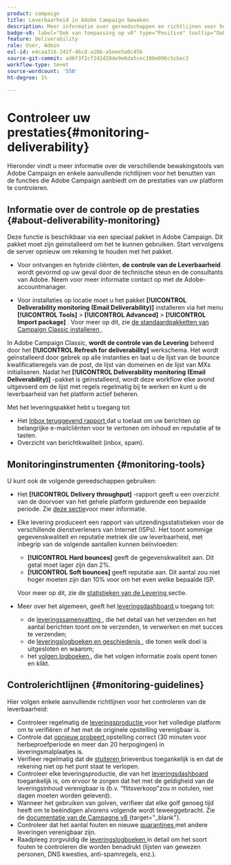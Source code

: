 ```yaml
---
product: campaign
title: Leverbaarheid in Adobe Campaign bewaken
description: Meer informatie over gereedschappen en richtlijnen voor het controleren van de prestaties in Adobe Campaign
badge-v8: label="Ook van toepassing op v8" type="Positive" tooltip="Ook van toepassing op campagne v8"
feature: Deliverability
role: User, Admin
exl-id: e4caa316-242f-46cd-a20b-a5eee5a0c456
source-git-commit: ad6f3f2cf242d28de9e6da5cec100e096c5cbec2
workflow-type: tm+mt
source-wordcount: '550'
ht-degree: 1%

---
```


# Controleer uw prestaties{#monitoring-deliverability}

Hieronder vindt u meer informatie over de verschillende bewakingstools van Adobe Campaign en enkele aanvullende richtlijnen voor het benutten van de functies die Adobe Campaign aanbiedt om de prestaties van uw platform te controleren.

## Informatie over de controle op de prestaties {#about-deliverability-monitoring}

Deze functie is beschikbaar via een speciaal pakket in Adobe Campaign. Dit pakket moet zijn geïnstalleerd om het te kunnen gebruiken. Start vervolgens de server opnieuw om rekening te houden met het pakket.
* Voor ontvangen en hybride cliënten, **de controle van de Leverbaarheid** wordt gevormd op uw geval door de technische steun en de consultants van Adobe. Neem voor meer informatie contact op met de Adobe-accountmanager.

* Voor installaties op locatie moet u het pakket **[!UICONTROL Deliverability monitoring (Email Deliverability)]** installeren via het menu **[!UICONTROL Tools]** > **[!UICONTROL Advanced]** > **[!UICONTROL Import package]** . Voor meer op dit, zie [ de standaardpakketten van Campaign Classic installeren ](../../installation/using/installing-campaign-standard-packages.md).

In Adobe Campaign Classic, **wordt de controle van de Levering** beheerd door het **[!UICONTROL Refresh for deliverability]** werkschema. Het wordt geïnstalleerd door gebrek op alle instanties en laat u de lijst van de bounce kwalificatieregels van de post, de lijst van domeinen en de lijst van MXs initialiseren. Nadat het **[!UICONTROL Deliverability monitoring (Email Deliverability)]** -pakket is geïnstalleerd, wordt deze workflow elke avond uitgevoerd om de lijst met regels regelmatig bij te werken en kunt u de leverbaarheid van het platform actief beheren.

Met het leveringspakket hebt u toegang tot:

* Het [ Inbox teruggevend rapport ](inbox-rendering.md) dat u toelaat om uw berichten op belangrijke e-mailcliënten voor te vertonen om inhoud en reputatie af te tasten.
* Overzicht van berichtkwaliteit (inbox, spam).

## Monitoringinstrumenten {#monitoring-tools}

U kunt ook de volgende gereedschappen gebruiken:

* Het **[!UICONTROL Delivery throughput]** -rapport geeft u een overzicht van de doorvoer van het gehele platform gedurende een bepaalde periode. Zie [deze sectie](../../reporting/using/global-reports.md#delivery-throughput)voor meer informatie.
* Elke levering produceert een rapport van uitzendingsstatistieken voor de verschillende dienstverleners van Internet (ISPs). Het toont sommige gegevenskwaliteit en reputatie metriek die uw leverbaarheid, met inbegrip van de volgende aantallen kunnen beïnvloeden:
   * **[!UICONTROL Hard bounces]** geeft de gegevenskwaliteit aan. Dit getal moet lager zijn dan 2%.
   * **[!UICONTROL Soft bounces]** geeft reputatie aan. Dit aantal zou niet hoger moeten zijn dan 10% voor om het even welke bepaalde ISP.

  Voor meer op dit, zie de [ statistieken van de Levering ](../../reporting/using/global-reports.md#delivery-statistics) sectie.
* Meer over het algemeen, geeft het [ leveringsdashboard ](about-delivery-monitoring.md) u toegang tot:
   * de [ leveringssamenvatting ](delivery-dashboard.md#delivery-summary), die het detail van het verzenden en het aantal berichten toont om te verzenden, te verwerken en met succes te verzenden;
   * de [ leveringslogboeken en geschiedenis ](delivery-dashboard.md#delivery-logs-and-history), die tonen welk doel is uitgesloten en waarom;
   * het [ volgen logboeken ](delivery-dashboard.md#tracking-logs), die het volgen informatie zoals opent tonen en klikt.

## Controlerichtlijnen {#monitoring-guidelines}

Hier volgen enkele aanvullende richtlijnen voor het controleren van de leverbaarheid:

* Controleer regelmatig de [ leveringsproductie ](../../reporting/using/global-reports.md#delivery-throughput) voor het volledige platform om te verifiëren of het met de originele opstelling verenigbaar is.
* Controle dat [ opnieuw probeert ](understanding-delivery-failures.md#retries-after-a-delivery-temporary-failure) opstelling correct (30 minuten voor herbeproefperiode en meer dan 20 herpogingen) in leveringsmalplaatjes is.
* Verifieer regelmatig dat de [ stuiteren ](understanding-delivery-failures.md#bounce-mail-management) brievenbus toegankelijk is en dat de rekening niet op het punt staat te verlopen.
* Controleer elke leveringsproductie, die van het [ leveringsdashboard ](delivery-dashboard.md) toegankelijk is, om ervoor te zorgen dat het met de geldigheid van de leveringsinhoud verenigbaar is (b.v. &quot;flitsverkoop&quot;zou in notulen, niet dagen moeten worden geleverd).
* Wanneer het gebruiken van golven, verifieer dat elke golf genoeg tijd heeft om te beëindigen alvorens volgende wordt teweeggebracht. Zie de [ documentatie van de Campagne v8 ](https://experienceleague.adobe.com/docs/campaign/campaign-v8/send/validate/configure-and-send.html#sending-using-multiple-waves){target="_blank"}.
* Controleer dat het aantal fouten en nieuwe [ quarantines ](understanding-quarantine-management.md) met andere leveringen verenigbaar zijn.
* Raadpleeg zorgvuldig de [ leveringslogboeken ](delivery-dashboard.md#delivery-logs-and-history) in detail om het soort fouten te controleren die worden benadrukt (lijsten van gewezen personen, DNS kwesties, anti-spamregels, enz.).
